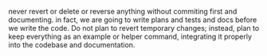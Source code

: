never revert or delete or reverse anything without commiting first and documenting. in fact, we are going to write plans and tests and docs before we write the code. Do not plan to revert temporary changes; instead, plan to keep everything as an example or helper command, integrating it properly into the codebase and documentation.